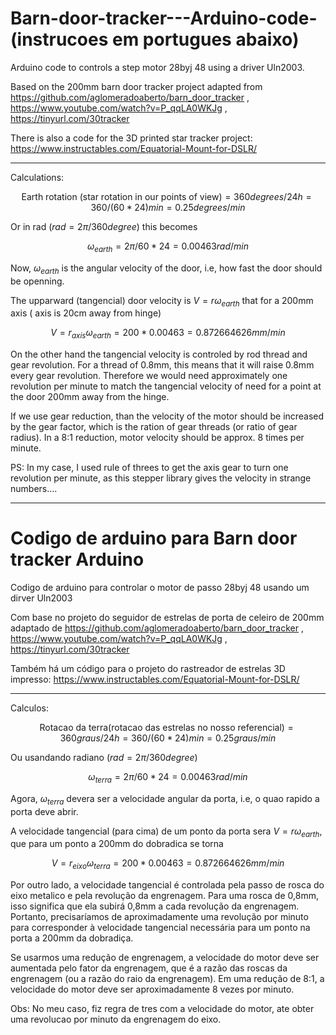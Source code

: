 # Barn-door-tracker---Arduino-code-  (instrucoes em portugues abaixo)
Arduino code to controls a step motor 28byj 48 using a driver Uln2003. 

Based on the 200mm barn door tracker project adapted from    
https://github.com/aglomeradoaberto/barn_door_tracker ,  
https://www.youtube.com/watch?v=P_qqLA0WKJg , https://tinyurl.com/30tracker

There is also a code for the 3D printed star tracker project:  
https://www.instructables.com/Equatorial-Mount-for-DSLR/


___

Calculations:

$$ \text{Earth rotation (star rotation in our points of view)} = 360 degrees / 24 h  = 360 / (60*24) min = 0.25 degrees/min  $$

Or in rad ($rad = 2\pi/360 degree$) this becomes 

$$ \omega_{earth} = 2 \pi / 60*24 = 0.00463 rad /min $$

Now, $\omega_{earth}$ is the angular velocity of the door, i.e, how fast the door should be openning. 

The upparward (tangencial) door velocity is $V = r \omega_{earth}$ that for a 200mm axis ( axis is 20cm away from hinge)

$$ V = r_{axis} \omega_{earth} = 200*0.00463 = 0.872664626 mm/min $$

On the other hand the tangencial velocity is controled by rod thread and gear revolution. For a thread of 0.8mm, this means that it will raise 0.8mm every gear revolution.
Therefore we would need approximately one revolution per minute to match the tangencial velocity of need for a point at the door 200mm away from the hinge.

If we use gear reduction, than the velocity of the motor should be increased by the gear factor, which is the ration of gear threads (or ratio of gear radius).
In a  8:1 reduction, motor velocity should be approx. 8 times per minute.

PS: In my case, I used rule of threes to get the axis gear to turn one revolution per minute, as this stepper library gives the velocity in strange numbers....

---
# Codigo de arduino para Barn door tracker Arduino
Codigo de arduino para controlar o motor de passo 28byj 48 usando um dirver Uln2003

Com base no projeto do seguidor de estrelas de porta de celeiro de 200mm adaptado de
https://github.com/aglomeradoaberto/barn_door_tracker , https://www.youtube.com/watch?v=P_qqLA0WKJg , https://tinyurl.com/30tracker

Também há um código para o projeto do rastreador de estrelas 3D impresso:
https://www.instructables.com/Equatorial-Mount-for-DSLR/


___

Calculos:

$$ \text{Rotacao da terra(rotacao das estrelas no nosso referencial)} = 360 graus / 24 h   = 360 / (60*24) min = 0.25 graus/min  $$

Ou usandando radiano ($rad = 2\pi/360 degree$) 

$$ \omega_{terra} = 2 \pi / 60*24 = 0.00463 rad /min $$

Agora, $\omega_{terra}$ devera ser a velocidade angular da porta, i.e, o quao rapido a porta deve abrir. 

A velocidade tangencial (para cima) de um ponto da porta sera $V = r \omega_{earth}$, que para um ponto a 200mm do dobradica se torna

$$ V = r_{eixo} \omega_{terra} = 200*0.00463 = 0.872664626 mm/min $$

Por outro lado, a velocidade tangencial é controlada pela passo de rosca do eixo metalico e pela revolução da engrenagem. Para uma rosca de 0,8mm, isso significa que ela subirá 0,8mm a cada revolução da engrenagem.
Portanto, precisaríamos de aproximadamente uma revolução por minuto para corresponder à velocidade tangencial necessária para um ponto na porta a 200mm da dobradiça.

Se usarmos uma redução de engrenagem, a velocidade do motor deve ser aumentada pelo fator da engrenagem, que é a razão das roscas da engrenagem (ou a razão do raio da engrenagem).
Em uma redução de 8:1, a velocidade do motor deve ser aproximadamente 8 vezes por minuto.

Obs: No meu caso, fiz regra de tres com a velocidade do motor, ate obter uma revolucao por minuto da engrenagem do eixo.









  
